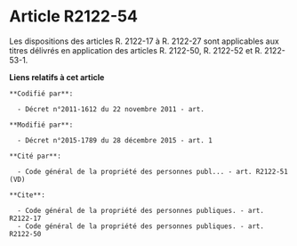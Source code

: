 # Article R2122-54

Les dispositions des articles R. 2122-17 à R. 2122-27 sont applicables aux titres délivrés en application des articles  R.
2122-50, R. 2122-52 et R. 2122-53-1.

**Liens relatifs à cet article**

	**Codifié par**:

	  - Décret n°2011-1612 du 22 novembre 2011 - art.

	**Modifié par**:

	  - Décret n°2015-1789 du 28 décembre 2015 - art. 1

	**Cité par**:

	  - Code général de la propriété des personnes publ... - art. R2122-51 (VD)

	**Cite**:

	  - Code général de la propriété des personnes publiques. - art. R2122-17
	  - Code général de la propriété des personnes publiques. - art. R2122-50

